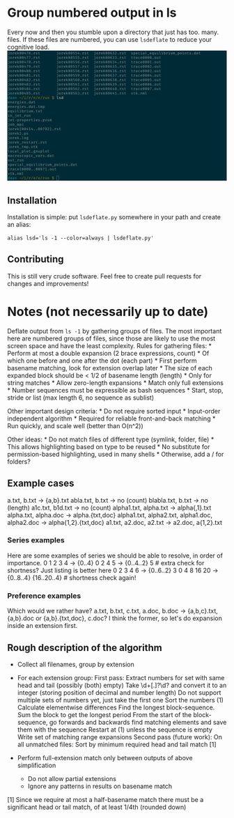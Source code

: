 # Group numbered output in ls
Every now and then you stumble upon a directory that just has too. many. files.
If these files are numbered, you can use `lsdeflate` to reduce your cognitive load.
![Demo](demo.png?raw=true)

## Installation
Installation is simple: put `lsdeflate.py` somewhere in your path and create an alias:

    alias lsd='ls -1 --color=always | lsdeflate.py'

## Contributing
This is still very crude software. Feel free to create pull requests for changes and improvements!


# Notes (not necessarily up to date)
Deflate output from `ls -1` by gathering groups of files.
The most important here are numbered groups of files, since those are likely to
use the most screen space and have the least complexity.
Rules for gathering files:
    * Perform at most a double expansion (2 brace expressions, count)
      * Of which one before and one after the dot (each part)
      * First perform basename matching, look for extension overlap later
    * The size of each expanded block should be < 1/2 of basename length (length)
      * Only for string matches
    * Allow zero-length expansions
    * Match only full extensions
    * Number sequences must be expressible as bash sequences
      * Start, stop, stride or list (max length 6, no sequence as sublist)

Other important design criteria:
    * Do not require sorted input
        * Input-order independent algorithm
            * Required for reliable front-and-back matching
    * Run quickly, and scale well (better than O(n^2))

Other ideas:
    * Do not match files of different type (symlink, folder, file)
      * This allows highlighting based on type to be reused
      * No substitute for permission-based highlighting, used in many shells
      * Otherwise, add a / for folders?

## Example cases
a.txt, b.txt -> {a,b}.txt
abla.txt, b.txt -> no (count)
blabla.txt, b.txt -> no (length)
a1c.txt, b1d.txt -> no (count)
alpha1.txt, alpha.txt -> alpha{,1}.txt
alpha.txt, alpha.doc -> alpha.{txt,doc}
alpha1.txt, alpha2.txt, alpha1.doc, alpha2.doc -> alpha{1,2}.{txt,doc}
a1.txt, a2.doc, a2.txt -> a2.doc, a{1,2}.txt
### Series examples
Here are some examples of series we should be able to resolve, in order of importance.
0 1 2 3 4 -> {0..4}
0 2 4 5 -> {0..4..2} 5 # extra check for shortness? Just listing is better here
0 2 3 4 6 -> {0..6..2} 3
0 4 8 16 20 -> {0..8..4} {16..20..4} # shortness check again!
### Preference examples
Which would we rather have?
a.txt, b.txt, c.txt, a.doc, b.doc -> {a,b,c}.txt, {a,b}.doc
or {a,b}.{txt,doc}, c.doc?
I think the former, so let's do expansion inside an extension first.

## Rough description of the algorithm
* Collect all filenames, group by extension
* For each extension group:
    First pass:
        Extract numbers for set with same head and tail (possibly (both) empty)
            Take \d+[.]?\d? and convert it to an integer
                (storing position of decimal and number length)
            Do not support multiple sets of numbers yet, just take the first one
            Sort the numbers
            (1) Calculate elementwise differences
            Find the longest block-sequence. Sum the block to get the longest period
                From the start of the block-sequence, go forwards and backwards
                    find matching elements and save them with the sequence
                Restart at (1) unless the sequence is empty
        Write set of matching range expansions
    Second pass (future work):
        On all unmatched files:
            Sort by minimum required head and tail match [1]

            
* Perform full-extension match only between outputs of above simplification
  * Do not allow partial extensions
  * Ignore any patterns in results on basename match

[1] Since we require at most a half-basename match there must be a significant
head or tail match, of at least 1/4th (rounded down) 

